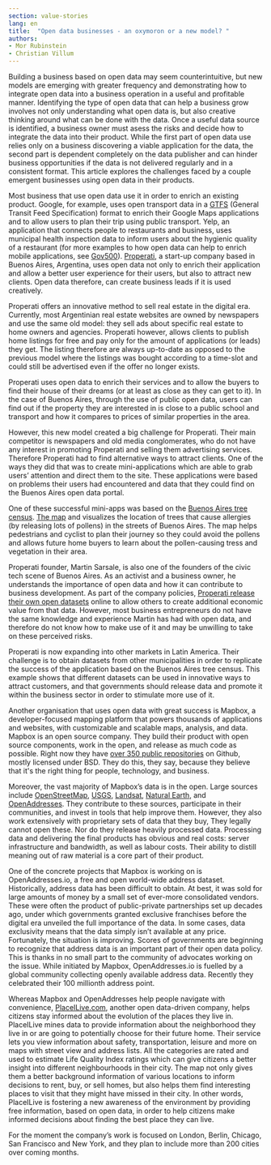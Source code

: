 ```yaml
---
section: value-stories
lang: en
title:  "Open data businesses - an oxymoron or a new model? "
authors:
- Mor Rubinstein
- Christian Villum
---
```


Building a business based on open data may seem counterintuitive, but new models are emerging with greater frequency and demonstrating how to integrate open data into a business operation in a useful and profitable manner. Identifying the type of open data that can help a business grow involves not only understanding what open data is, but also creative thinking around what can be done with the data. Once a useful data source is identified, a business owner must asess the risks and decide how to integrate the data into their product. While the first part of open data use relies only on a business discovering a viable application for the data, the second part is dependent completely on the data publisher and can hinder business opportunities if the data is not delivered regularly and in a consistent format. This article explores the challenges faced by a couple emergent businesses using open data in their products.

Most business that use open data use it in order to enrich an existing product. Google, for example, uses open transport data in a [GTFS](http://en.wikipedia.org/wiki/General_Transit_Feed_Specification) (General Transit Feed Specification) format to enrich their Google Maps applications and to allow users to plan their trip using public transport. Yelp, an application that connects people to restaurants and business, uses municipal health inspection data to inform users about the hygienic quality of a restaurant (for more examples to how open data can help to enrich mobile applications, see [Gov500](http://www.opendata500.com)). [Properati](http://properati.com), a start-up company based in Buenos Aires, Argentina, uses open data not only to enrich their application and allow a better user experience for their users, but also to  attract new clients. Open data therefore, can create business leads if it is used creatively.

Properati offers an innovative method to sell real estate in the digital era. Currently, most Argentinian real estate websites are owned by newspapers and use the same old model: they sell ads about specific real estate to home owners and agencies. Properati however, allows clients to publish home listings for free and pay only for the amount of applications (or leads) they get. The listing therefore are always up-to-date as opposed to the previous model where the listings was bought according to a time-slot and could still be advertised even if the offer no longer exists.

Properati uses open data to enrich their services and to allow the buyers to find their house of their dreams (or at least as close as they can get to it). In the case of Buenos Aires, through the use of public open data, users can find out if the property they are interested in is close to a public school and transport and how it compares to prices of similar properties in the area.

However, this new model created a big challenge for Properati. Their main competitor is newspapers and old media conglomerates, who do not have any interest in promoting Properati and selling them advertising services. Therefore Properati had to find alternative ways to attract clients. One of the ways they did that was to create mini-applications which are able to grab users’ attention and direct them to the site. These applications were based on problems their users had encountered and data that they could find on the Buenos Aires open data portal.

One of these successful mini-apps was based on the [Buenos Aires tree census](http://data.buenosaires.gob.ar/dataset/censo-arbolado). [The map](https://properati-blog.s3-us-west-2.amazonaws.com/AR/platanos/platanos.html?z=13&coords=-34.60982870255729,-58.44108581542969)  and visualizes the location of trees that cause allergies (by releasing lots of pollens) in the streets of Buenos Aires. The map helps pedestrians and cyclist to plan their journey so they could avoid the pollens and allows future home buyers to learn about the pollen-causing tress and vegetation in their area.

Properati founder, Martin Sarsale, is also one of the founders of the civic tech scene of Buenos Aires. As an activist and a business owner, he understands the importance of open data and how it can contribute to business development. As part of the company policies, [Properati release their own open datasets](http://www.properati.com.ar/data) online to allow others to create additional economic value from that data. However, most business entrepreneurs do not have the same knowledge and experience Martin has had with open data, and therefore do not know how to make use of it and may be unwilling to take on these perceived risks.

Properati is now expanding into other markets in Latin America. Their challenge is to obtain datasets from other municipalities in order to replicate the success of the application based on the Buenos Aires tree census. This example shows that different datasets can be used in innovative ways to attract customers, and that governments should release data and promote it within the business sector in order to stimulate more use of it.

Another organisation that uses open data with great success is Mapbox, a developer-focused mapping platform that powers thousands of applications and websites, with customizable and scalable maps, analysis, and data. Mapbox is an open source company. They build their product with open source components, work in the open, and release as much code as possible. Right now they have [over 350 public repositories](https://github.com/mapbox) on Github, mostly licensed under BSD. They do this, they say, because they believe that it's the right thing for people, technology, and business.

Moreover, the vast majority of Mapbox’s data is in the open. Large sources include [OpenStreetMap](http://www.openstreetmap.org/), [USGS](http://www.usgs.gov/), [Landsat](http://landsat.usgs.gov/), [Natural Earth](http://www.naturalearthdata.com/), and [OpenAddresses](http://openaddresses.io/). They contribute to these sources, participate in their communities, and invest in tools that help improve them.
However, they also work extensively with proprietary sets of data that they buy, They legally cannot open these. Nor do they release heavily processed data. Processing data and delivering the final products has obvious and real costs: server infrastructure and bandwidth, as well as labour costs. Their ability to distill meaning out of raw material is a core part of their product.

One of the concrete projects that Mapbox is working on is OpenAddresses.io, a free and open world-wide address dataset. Historically, address data has been difficult to obtain. At best, it was sold for large amounts of money by a small set of ever-more consolidated vendors. These were often the product of public-private partnerships set up decades ago, under which governments granted exclusive franchises before the digital era unveiled the full importance of the data. In some cases, data exclusivity means that the data simply isn’t available at any price.
Fortunately, the situation is improving. Scores of governments are beginning to recognize that address data is an important part of their open data policy. This is thanks in no small part to the community of advocates working on the issue. While initiated by Mapbox, OpenAddresses.io is fuelled by a global community collecting openly available address data. Recently they celebrated their 100 millionth address point.

Whereas Mapbox and OpenAddresses help people navigate with convenience, [PlaceILive.com](http://placeilive.com/), another open data-driven company, helps citizens stay informed about the evolution of the places they live in. PlaceILive mines data to provide information about the neighborhood they live in or are going to potentially choose for their future home. Their service lets you view information about safety, transportation, leisure and more on maps with street view and address lists. All the categories are rated and used to estimate Life Quality Index ratings which can give citizens a better insight into different neighbourhoods in their city. The map not only gives them a better background information of various locations to inform decisions to rent, buy, or sell homes, but also helps them find interesting places to visit that they might have missed in their city. In other words, PlaceILive is fostering a new awareness of the environment by providing free information, based on open data, in order to help citizens make informed decisions about finding the best place they can live.

For the moment the company’s work is focused on London, Berlin, Chicago, San Francisco and New York, and they plan to include more than 200 cities over coming months.
